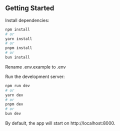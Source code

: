 ## Getting Started

Install dependencies:

```bash
npm install
# or
yarn install
# or
pnpm install
# or
bun install
```

Rename .env.example to .env

Run the development server:

```bash
npm run dev
# or
yarn dev
# or
pnpm dev
# or
bun dev
```

By default, the app will start on http://localhost:8000.
